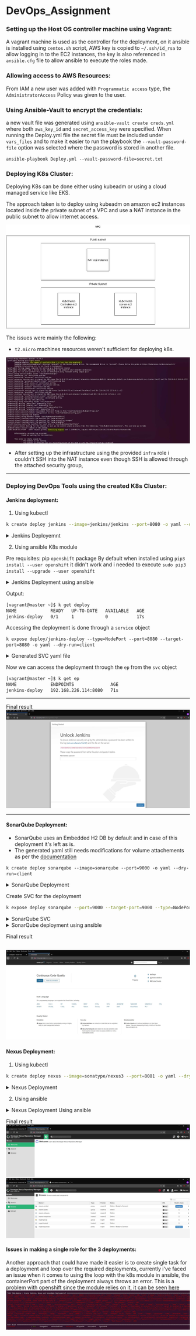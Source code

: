 # DevOps_Assignment

### Setting up the Host OS controller machine using Vagrant:
A vagrant machine is used as the controller for the deployment, on it ansible is installed using `centos.sh` script, AWS key is copied to `~/.ssh/id_rsa` to allow logging in to the EC2 instances, the key is also referenced in `ansible.cfg` file to allow ansible to execute the roles made.

### Allowing access to AWS Resources:
From IAM a new user was added with `Programmatic access` type, the `AdministratorAccess` Policy was given to the user.

### Using Ansible-Vault to encrypt the credentials:
a new vault file was generated using `ansible-vault create creds.yml` where both `aws_key_id` and `secret_access_key` were specified.
When running the Deploy.yml file the secret file must be included under `vars_files` and to make it easier to run the playbook the `--vault-password-file` option was selected where the password is stored in another file.

```
ansible-playbook Deploy.yml --vault-password-file=secret.txt
```

### Deploying K8s Cluster:
Deploying K8s can be done either using kubeadm or using a cloud managed service like EKS.

The approach taken is to deploy using kubeadm on amazon ec2 instances located inside the private subnet of a VPC and use a NAT instance in the public subnet to allow internet access.

![VPC](https://github.com/theJaxon/DevOps_Assignment/blob/main/Images/VPC.jpg)

The issues were mainly the following:
* `t2.micro` machines resources weren't sufficient for deploying k8s.

![kubeadm](https://github.com/theJaxon/DevOps_Assignment/blob/main/Images/kubeadm.jpg)

* After setting up the infrastructure using the provided `infra` role i couldn't SSH into the NAT instance even though SSH is allowed through the attached security group,

---

### Deploying DevOps Tools using the created K8s Cluster:
#### Jenkins deployment:

1. Using kubectl 
```bash
k create deploy jenkins --image=jenkins/jenkins --port=8080 -o yaml --dry-run=client
```

<details><summary>Jenkins Deployemnt</summary>
<p>

```yml
apiVersion: apps/v1
kind: Deployment
metadata:
  creationTimestamp: null
  labels:
    app: jenkins
  name: jenkins
spec:
  replicas: 1
  selector:
    matchLabels:
      app: jenkins
  strategy: {}
  template:
    metadata:
      creationTimestamp: null
      labels:
        app: jenkins
    spec:
      containers:
      - image: jenkins/jenkins
        name: jenkins
        ports:
        - containerPort: 8080
        resources: {}
status: {}
```

</p>
</details>

2. Using ansible K8s module

Pre requisites:
pip `openshift` package
By default when installed using `pip3 install --user openshift` it didn't work and i needed to execute `sudo pip3 install --upgrade --user openshift`


<details>
<summary>Jenkins Deployment using ansible</summary>
<p>

```yml
- hosts: localhost
  tasks:
  - name: Create Jenkins Deployment
    community.kubernetes.k8s:
      api_version: apps/v1 
      namespace: default
      definition:
        kind: Deployment 
        metadata:
          name: jenkins-deploy
        spec:
          replicas: 1
          selector:
            matchLabels:
              app: jenkins
          template:
            metadata:
              labels:
                app: jenkins
            spec:
              containers:
              - name: jenkins 
                image: jenkins/jenkins 
                ports:
                - containerPort: 8080
    environment:
        KUBECONFIG: /home/vagrant/.kube/config

```

</p>
</details>

Output:
```
[vagrant@master ~]$ k get deploy
NAME             READY   UP-TO-DATE   AVAILABLE   AGE
jenkins-deploy   0/1     1            0           17s
```

Accessing the deployment is done through a `service` object
```
k expose deploy/jenkins-deploy --type=NodePort --port=8080 --target-port=8080 -o yaml --dry-run=client
```
<details>
<summary>Generated SVC yaml file</summary>
<p>

```yaml
apiVersion: v1
kind: Service
metadata:
  creationTimestamp: null
  name: jenkins-deploy
spec:
  ports:
  - port: 8080
    protocol: TCP
    targetPort: 8080
  selector:
    app: jenkins
  type: NodePort
status:
  loadBalancer: {}
```

</p>
</details>

Now we can access the deployment through the `ep` from the `svc` object

```
[vagrant@master ~]$ k get ep
NAME             ENDPOINTS              AGE
jenkins-deploy   192.168.226.114:8080   71s
```

---

Final result 
![Jenkins](https://github.com/theJaxon/DevOps_Assignment/blob/main/Images/Jenkins-Deployment.jpg)

---

#### SonarQube Deployment:
* SonarQube uses an Embedded H2 DB by default and in case of this deployment it's left as is.
* The generated yaml still needs modifications for volume attachements as per the [documentation](https://hub.docker.com/_/sonarqube) 

```
k create deploy sonarqube --image=sonarqube --port=9000 -o yaml --dry-run=client
```

<details>
<summary>SonarQube Deployment</summary>
<p>

```yaml
apiVersion: apps/v1
kind: Deployment
metadata:
  creationTimestamp: null
  labels:
    app: sonarqube
  name: sonarqube
spec:
  replicas: 1
  selector:
    matchLabels:
      app: sonarqube
  strategy: {}
  template:
    metadata:
      creationTimestamp: null
      labels:
        app: sonarqube
    spec:
      containers:
      - image: sonarqube
        name: sonarqube
        ports:
        - containerPort: 9000
        resources: {}
status: {}
```

</p>
</details>

Create SVC for the deployment 

```bash
k expose deploy sonarqube --port=9000 --target-port=9000 --type=NodePort -o yaml --dry-run=client
```

<details>
<summary>SonarQube SVC</summary>
<p>

```yaml
apiVersion: v1
kind: Service
metadata:
  creationTimestamp: null
  labels:
    app: sonarqube
  name: sonarqube
spec:
  ports:
  - port: 9000
    protocol: TCP
    targetPort: 9000
  selector:
    app: sonarqube
  type: NodePort
status:
  loadBalancer: {}       
```

</p>
</details>

<details><summary>SonarQube deployment using ansible</summary>
<p>

```yml
- hosts: localhost
  tasks:
  - name: Create SonarQube Deployment
    community.kubernetes.k8s:
      api_version: apps/v1 
      namespace: default
      definition:
        kind: Deployment 
        metadata:
          name: sonarqube
        spec:
          replicas: 1
          selector:
            matchLabels:
              app: sonarqube 
          template:
            metadata:
              labels:
                app: sonarqube 
            spec:
              containers:
              - name: sonarqube 
                image: sonarqube
                ports:
                - containerPort: 9000
    environment:
        KUBECONFIG: /home/vagrant/.kube/config

```

</p>
</details>

Final result 

![SonarQube](https://github.com/theJaxon/DevOps_Assignment/blob/main/Images/SonarQube-Deploy.jpg)
---

#### Nexus Deployment:
1. Using kubectl 
```bash
k create deploy nexus --image=sonatype/nexus3 --port=8081 -o yaml --dry-run=client 
```

<details>
<summary>Nexus Deployment</summary>
<p>

```yml
apiVersion: apps/v1
kind: Deployment
metadata:
  creationTimestamp: null
  labels:
    app: nexus
  name: nexus
spec:
  replicas: 1
  selector:
    matchLabels:
      app: nexus
  strategy: {}
  template:
    metadata:
      creationTimestamp: null
      labels:
        app: nexus
    spec:
      containers:
      - image: sonatype/nexus3
        name: nexus3
        ports:
        - containerPort: 8081
        resources: {}
status: {}

```

</p>
</details>

2. Using ansible 
<details><summary>Nexus Deployment Using ansible</summary>
<p>

```yml
- hosts: localhost
  tasks:
  - name: Create Nexus Deployment
    community.kubernetes.k8s:
      api_version: apps/v1 
      namespace: default
      definition:
        kind: Deployment 
        metadata:
          name: nexus
        spec:
          replicas: 1
          selector:
            matchLabels:
              app: nexus 
          template:
            metadata:
              labels:
                app: nexus 
            spec:
              containers:
              - name: nexus 
                image: sonatype/nexus3
                ports:
                - containerPort: 8081
    environment:
        KUBECONFIG: /home/vagrant/.kube/config

```

</p>
</details>

Final result
![Nexus](https://github.com/theJaxon/DevOps_Assignment/blob/main/Images/Nexus-Deploy.jpg)
![Nexus2](https://github.com/theJaxon/DevOps_Assignment/blob/main/Images/Nexus2-Deploy.jpg)

#### Issues in making a single role for the 3 deployments:
Another approach that could have made it easier is to create single task for a deployment and loop over the required deployments, currently i've faced an issue when it comes to using the loop with the k8s module in ansible, the containerPort part of the deployment always throws an error.
This is a problem with openshift since the module relies on it, it can be seen [here](https://github.com/openshift/openshift-restclient-python/issues/321)
![Ansible_loop](https://github.com/theJaxon/DevOps_Assignment/blob/main/Images/Deploy-loop.jpg)
